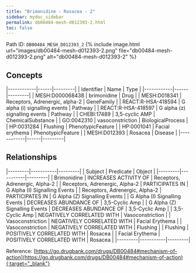 ```yaml
---
title: "Brimonidine - Rosacea - 2"
sidebar: mydoc_sidebar
permalink: db00484-mesh-d012393-2.html
toc: false 
---
```



Path ID: `DB00484_MESH_D012393_2`
{% include image.html url="images/db00484-mesh-d012393-2.png" file="db00484-mesh-d012393-2.png" alt="db00484-mesh-d012393-2" %}

## Concepts

|------------|------|---------|
| Identifier | Name | Type    |
|------------|------|---------|
| MESH:D000068438 | brimonidine | Drug |
| MESH:D018341 | Receptors, Adrenergic, alpha-2 | GeneFamily |
| REACT:R-HSA-418594 | G alpha (i) signalling events | Pathway |
| REACT:R-HSA-418597 | G alpha (z) signalling events | Pathway |
| CHEBI:17489 | 3,5-cyclic AMP | ChemicalSubstance |
| GO:0042310 | vasoconstriction | BiologicalProcess |
| HP:0031284 | Flushing | PhenotypicFeature |
| HP:0001041 | Facial erythema | PhenotypicFeature |
| MESH:D012393 | Rosacea | Disease |
|------------|------|---------|

## Relationships

|---------|-----------|---------|
| Subject | Predicate | Object  |
|---------|-----------|---------|
| Brimonidine | INCREASES ACTIVITY OF | Receptors, Adrenergic, Alpha-2 |
| Receptors, Adrenergic, Alpha-2 | PARTICIPATES IN | G Alpha (I) Signalling Events |
| Receptors, Adrenergic, Alpha-2 | PARTICIPATES IN | G Alpha (Z) Signalling Events |
| G Alpha (I) Signalling Events | DECREASES ABUNDANCE OF | 3,5-Cyclic Amp |
| G Alpha (Z) Signalling Events | DECREASES ABUNDANCE OF | 3,5-Cyclic Amp |
| 3,5-Cyclic Amp | NEGATIVELY CORRELATED WITH | Vasoconstriction |
| Vasoconstriction | NEGATIVELY CORRELATED WITH | Facial Erythema |
| Vasoconstriction | NEGATIVELY CORRELATED WITH | Flushing |
| Flushing | POSITIVELY CORRELATED WITH | Rosacea |
| Facial Erythema | POSITIVELY CORRELATED WITH | Rosacea |
|---------|-----------|---------|

Reference: [https://go.drugbank.com/drugs/DB00484#mechanism-of-action](https://go.drugbank.com/drugs/DB00484#mechanism-of-action){:target="_blank"}